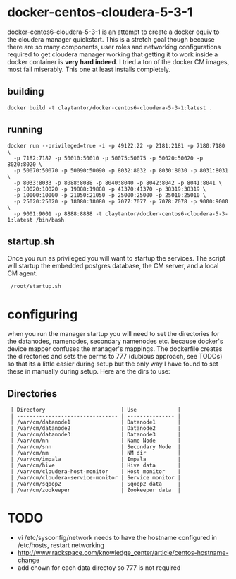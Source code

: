 # docker-centos-cloudera-5-3-1
docker-centos6-cloudera-5-3-1 is an attempt to create a docker equiv to the cloudera manager quickstart. This is a stretch goal though because there are so many components, user roles and networking configurations required to get cloudera manager working that getting it to work inside a docker container is **very hard indeed**. I tried a ton of the docker CM images, most fail miserably. This one at least installs completely.   

## building
    docker build -t claytantor/docker-centos6-cloudera-5-3-1:latest .

## running
    docker run --privileged=true -i -p 49122:22 -p 2181:2181 -p 7180:7180 \
      -p 7182:7182 -p 50010:50010 -p 50075:50075 -p 50020:50020 -p 8020:8020 \
      -p 50070:50070 -p 50090:50090 -p 8032:8032 -p 8030:8030 -p 8031:8031 \
      -p 8033:8033 -p 8088:8088 -p 8040:8040 -p 8042:8042 -p 8041:8041 \
      -p 10020:10020 -p 19888:19888 -p 41370:41370 -p 38319:38319 \
      -p 10000:10000 -p 21050:21050 -p 25000:25000 -p 25010:25010 \
      -p 25020:25020 -p 18080:18080 -p 7077:7077 -p 7078:7078 -p 9000:9000 \
      -p 9001:9001 -p 8888:8888 -t claytantor/docker-centos6-cloudera-5-3-1:latest /bin/bash
      
## startup.sh
Once you run as privileged you will want to startup the services. The script will startup the embedded postgres database, the CM server, and a local CM agent.

     /root/startup.sh

# configuring 
when you run the manager startup you will need to set the directories for the datanodes, namenodes, secondary namenodes etc. because docker's device mapper confuses the manager's mappings. The dockerfile creates the directories and sets the perms to 777 (dubious approach, see TODOs) so that its a little easier during setup but the only way I have found to set these in manually during setup. Here are the dirs to use:

## Directories
     | Directory                        | Use             |
     | -------------------------------- | --------------- | 
     | /var/cm/datanode1                | Datanode1       | 
     | /var/cm/datanode2                | Datanode2       |
     | /var/cm/datanode3                | Datanode3       |
     | /var/cm/nn                       | Name Node       |
     | /var/cm/snn                      | Secondary Node  |
     | /var/cm/nm                       | NM dir          |
     | /var/cm/impala                   | Impala          |
     | /var/cm/hive                     | Hive data       |
     | /var/cm/cloudera-host-monitor    | Host monitor    |
     | /var/cm/cloudera-service-monitor | Service monitor |
     | /var/cm/sqoop2                   | Sqoop2 data     |
     | /var/cm/zookeeper                | Zookeeper data  |

# TODO
* vi /etc/sysconfig/network needs to have the hostname configured in /etc/hosts, restart networking 
* http://www.rackspace.com/knowledge_center/article/centos-hostname-change
* add chown for each data directoy so 777 is not required
